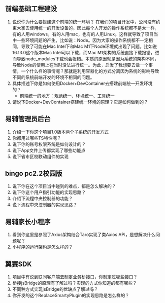 ## 前端基础工程建设

1. 说说你为什么要搭建这个前端的统一环境？
   在我们的项目开发中，公司没有约束大家去使用统一的开发设备的。因此每个人开发的操作系统都不是太一样，有的人用windows，有的人用mac，也有的人用Linux。这样就导致了项目当中一些环境问题的产生，比如说：Node。因为大家的操作系统都不一定相同，导致了可能在Mac Intel下和Mac M1下Node环境就出现了问题。比如说16.13.0这个版本Mac Intel可以下载，而Mac M1架构的系统直接下载报错，进而导致node_modules下载也会报错。本质的原因就是因为系统的架构不同，导致Node的使用上在当时没法进行统一。为此，启发了我想要去做一个事情，一个什么样的事情呢？那就是利用容器化的方式分离因为系统的影响导致不同的系统前端开发的环境不相同的问题。
2. 具体描述下你是如何使用Docker+DevContainer去搭建前端统一开发环境的？
   - 前端统一的地方：规范统一、环境统一、工具统一
3. 请说下Docker+DevContainer搭建统一环境的原理？它是如何做到的？

## 易辅管理员后台

1. 介绍一下你这个项目1.0版本两个子系统的开发方式
2. 你都用过哪些TS特性呢？
3. 说下你的账号权限系统是如何设计的？
4. 说下App文件上传都实现了哪些功能点
5. 说下省市区校联动组件的实现

## bingo pc2.2校园版

1. 说下你在这个项目当中碰到的难点，都是怎么解决的？
2. 说下你这个用户指引功能的实现思路？
3. 介绍下流程中央控制器的功能？
4. 说下流程中央控制器的实现思路？

## 易辅家长小程序

1. 看到你这里是参照了Axios架构结合Taro实现了类Axios API，是想解决什么问题呢？
2. 小程序的运行架构是怎么样的？

## 翼赛SDK

1. 项目中有说到联同客户端去制定业务桥接口，你制定过哪些接口？
2. 桥接jsBridge的原理有了解过吗？实现的方式你知道的都有哪些？
3. 不同种方式实现jsBridge的优缺点了解过吗？
4. 你开发的这个ReplaceSmartyPlugin的实现思路是怎么样的？
